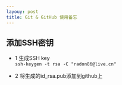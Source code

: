 ```yaml
---
layouy: post
title: Git & GitHub 使用备忘
---
```


## 添加SSH密钥
 * 1 生成SSH key  
 `ssh-keygen -t rsa -C "radon86@live.cn"`

 * 2 将生成的id_rsa.pub添加到github上